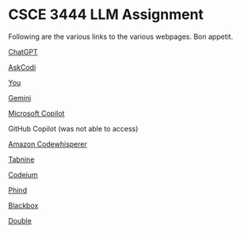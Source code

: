 # CSCE 3444 LLM Assignment

Following are the various links to the various webpages. Bon appetit.


[ChatGPT](./website_creation/1.ChatGPT_Website%20creation/gpt.html)

[AskCodi](./website_creation/2.AskCodi_Website%20creation/codi.html)

[You](./website_creation/3.You_Website%20creation/you.html)

[Gemini](./website_creation/4.Google%20Bard_Website%20creation/gemini.html)

[Microsoft Copilot](./website_creation/5.Microsoft%20Copilot_Website%20creation/microsoft_copilot.html)

GitHub Copilot (was not able to access)

[Amazon Codewhisperer](./website_creation/7.Amazon%20Codewhisperer_Website%20creation/amazon.html)

[Tabnine](./website_creation/8.Tabnine_Website%20creation/tabnine.html)

[Codeium](./website_creation/9.Codeium_Website%20creation/codeium.html)

[Phind](./website_creation/10.Phind_Website%20creation/phind.html)

[Blackbox](./website_creation/11.Blackbox_Website%20creation/)

[Double](./website_creation/12.Double_Website%20creation/)

